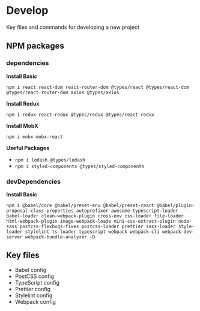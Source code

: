 # Develop
Key files and commands for developing a new project

## NPM packages

### dependencies

**Install Basic**

`
npm i react react-dom react-router-dom @types/react @types/react-dom @types/react-router-dom axios @types/axios
`

**Install Redux**

`
npm i redux react-redux @types/redux @types/react-redux
`

**Install MobX**

`
npm i mobx mobx-react
`

**Useful Packages**

* `npm i lodash @types/lodash`
* `npm i styled-components @types/styled-components`

### devDependencies

**Install Basic**

`
npm i @babel/core @babel/preset-env @babel/preset-react @babel/plugin-proposal-class-properties
autoprefixer awesome-typescript-loader babel-loader clean-webpack-plugin cross-env
css-loader file-loader html-webpack-plugin image-webpack-loade
mini-css-extract-plugin node-sass postcss-flexbugs-fixes postcss-loader
prettier sass-loader style-loader stylelint ts-loader typescript webpack
webpack-cli webpack-dev-server webpack-bundle-analyzer
-D
`

## Key files

* Babel config
* PostCSS config
* TypeScript config
* Prettier config
* Stylelint config
* Webpack config
